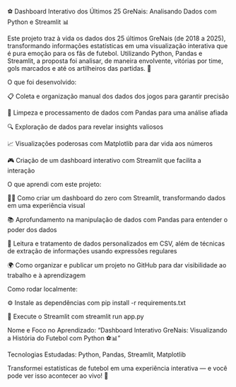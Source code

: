 ⚽️ Dashboard Interativo dos Últimos 25 GreNais: Analisando Dados com Python e Streamlit 📊

Este projeto traz à vida os dados dos 25 últimos GreNais (de 2018 a 2025), transformando informações estatísticas em uma visualização interativa que é pura emoção para os fãs de futebol. Utilizando Python, Pandas e Streamlit, a proposta foi analisar, de maneira envolvente, vitórias por time, gols marcados e até os artilheiros das partidas. 🚀

O que foi desenvolvido:

📋 Coleta e organização manual dos dados dos jogos para garantir precisão

🧹 Limpeza e processamento de dados com Pandas para uma análise afiada

🔍 Exploração de dados para revelar insights valiosos

📈 Visualizações poderosas com Matplotlib para dar vida aos números

🎮 Criação de um dashboard interativo com Streamlit que facilita a interação

O que aprendi com este projeto:

👨‍💻 Como criar um dashboard do zero com Streamlit, transformando dados em uma experiência visual

📚 Aprofundamento na manipulação de dados com Pandas para entender o poder dos dados

💾 Leitura e tratamento de dados personalizados em CSV, além de técnicas de extração de informações usando expressões regulares

🌍 Como organizar e publicar um projeto no GitHub para dar visibilidade ao trabalho e à aprendizagem

Como rodar localmente:

⚙️ Instale as dependências com pip install -r requirements.txt

🚀 Execute o Streamlit com streamlit run app.py

Nome e Foco no Aprendizado:
“Dashboard Interativo GreNais: Visualizando a História do Futebol com Python ⚽️📊”

Tecnologias Estudadas:
Python, Pandas, Streamlit, Matplotlib

Transformei estatísticas de futebol em uma experiência interativa — e você pode ver isso acontecer ao vivo! 🚀
